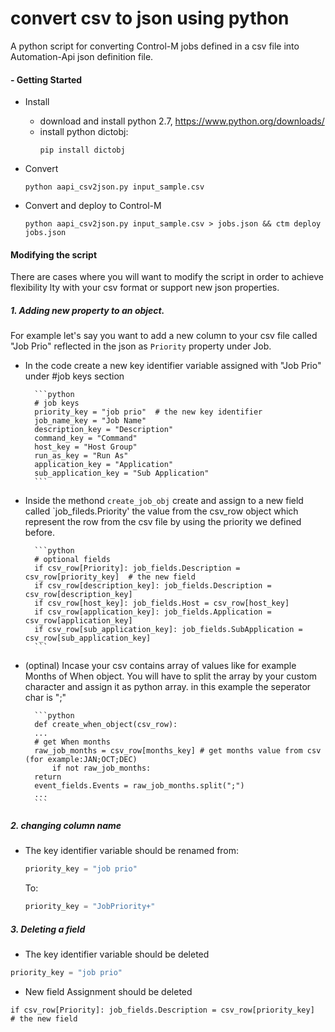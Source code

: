 # convert csv to json using python
A python script for converting Control-M jobs defined in a csv file into Automation-Api json definition file.


#### - Getting Started
* Install
    - download and install python 2.7, https://www.python.org/downloads/
    - install python dictobj:
        ```
        pip install dictobj
        ```

* Convert
    ```
    python aapi_csv2json.py input_sample.csv
    ```

* Convert and deploy to Control-M
    ```
    python aapi_csv2json.py input_sample.csv > jobs.json && ctm deploy jobs.json
    ```

#### Modifying the script
There are cases where you will want to modify the script in order to achieve flexibility lty with your csv format or support new json properties.
##### 1. Adding new property to an object.
For example let's say you want to add a new column to your csv file called "Job Prio" reflected in the json as `Priority` property under Job.
* In the code create a new key identifier variable assigned with "Job Prio" under #job keys         section

        ```python
        # job keys
        priority_key = "job prio"  # the new key identifier
        job_name_key = "Job Name"
        description_key = "Description"
        command_key = "Command"
        host_key = "Host Group"
        run_as_key = "Run As"
        application_key = "Application"
        sub_application_key = "Sub Application"
        ```
* Inside the methond `create_job_obj` create and assign to a new field called `job_fileds.Priority' the value from the csv_row object which represent the row from the csv file by using the priority we defined before.

        ```python
        # optional fields
        if csv_row[Priority]: job_fields.Description = csv_row[priority_key]  # the new field
        if csv_row[description_key]: job_fields.Description = csv_row[description_key]
        if csv_row[host_key]: job_fields.Host = csv_row[host_key]
        if csv_row[application_key]: job_fields.Application =     csv_row[application_key]
        if csv_row[sub_application_key]: job_fields.SubApplication = csv_row[sub_application_key]
        ```
* (optinal) Incase your csv contains array of values like for example Months of When object. You will have to split the array by your custom character and assign it as python array. in this example the seperator char is ";"

        ```python
        def create_when_object(csv_row):
        ...
        # get When months
        raw_job_months = csv_row[months_key] # get months value from csv (for example:JAN;OCT;DEC)
            if not raw_job_months:
        return
        event_fields.Events = raw_job_months.split(";")
        ...
        ```
##### 2. changing column name
* The key identifier variable should be renamed
from:
    ```python
    priority_key = "job prio"
    ```
    To:

    ```python
    priority_key = "JobPriority+"
    ```

##### 3. Deleting a field
* The key identifier variable should be deleted
```python
priority_key = "job prio"
```
* New field Assignment should be deleted
```pyhon
if csv_row[Priority]: job_fields.Description = csv_row[priority_key]  # the new field
```

